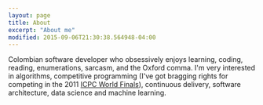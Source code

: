 ```yaml
---
layout: page
title: About
excerpt: "About me"
modified: 2015-09-06T21:30:38.564948-04:00
---
```


Colombian software developer who obsessively enjoys learning, coding, reading,
enumerations, sarcasm, and the Oxford comma. I'm very interested in algorithms, competitive
programming (I've got bragging rights for competing in the 2011 [ICPC World Finals](http://icpc.baylor.edu/welcome.icpc)),
continuous delivery, software architecture, data science and machine learning.
